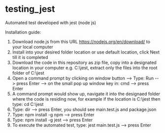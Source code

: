 # testing_jest
Automated test developed with jest (node js)

Installation guide:
1. Download node.js from this URL https://nodejs.org/en/download/ to your local computer
2. Install into your desired folder location or use default location, click Next till it is completed
3. Download the code in this repository as zip file, copy into a designated location in your computer e.g. C:\jest, extract only the files into the root folder of C:\jest
4. Open a command prompt by clicking on window button --> Type: Run --> press Enter --> on the small pop up window key in: cmd --> press Enter
5. A command prompt would show up, navigate it into the designaed folder where the code is residing now, for example if the location is C:\jest then type: cd C:\jest
6. Type: dir --> press Enter, you should see main.test.js and package.json
7. Type: npm install -g npm --> press Enter
8. Type: npm install -g jest --> press Enter
9. To execute the automated test, type: jest main.test.js --> press Enter
